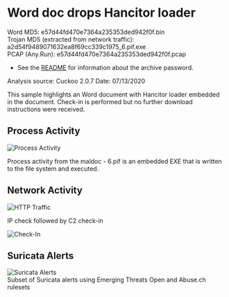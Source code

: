 # Word doc drops Hancitor loader

Word MD5: e57d44fd470e7364a235353ded942f0f.bin  
Trojan MD5 (extracted from network traffic): a2d54f9489071632ea8f69cc339c1975_6.pif.exe   
PCAP (Any.Run): e57d44fd470e7364a235353ded942f0f.pcap  

* See the [README](https://github.com/jstrosch/malware-samples) for information about the archive password.  

Analysis source: Cuckoo 2.0.7
Date: 07/13/2020

This sample highlights an Word document with Hancitor loader embedded in the document. Check-in is performed but no further download instructions were received. 

## Process Activity

![Process Activity](https://user-images.githubusercontent.com/1920756/87899835-18a95d80-ca18-11ea-82bd-73c0e55e16c9.png)

Process activity from the maldoc - 6.pif is an embedded EXE that is written to the file system and executed.

## Network Activity

![HTTP Traffic](https://user-images.githubusercontent.com/1920756/87899837-1a732100-ca18-11ea-9678-05c4e3bfadcb.png)  

IP check followed by C2 check-in

![Check-In](https://user-images.githubusercontent.com/1920756/87899838-1c3ce480-ca18-11ea-9fd4-cf32bfabfa55.png)

## Suricata Alerts

![Suricata Alerts](https://user-images.githubusercontent.com/1920756/87899842-1d6e1180-ca18-11ea-9d68-36c7c0c48468.png)  
Subset of Suricata alerts using Emerging Threats Open and Abuse.ch rulesets
